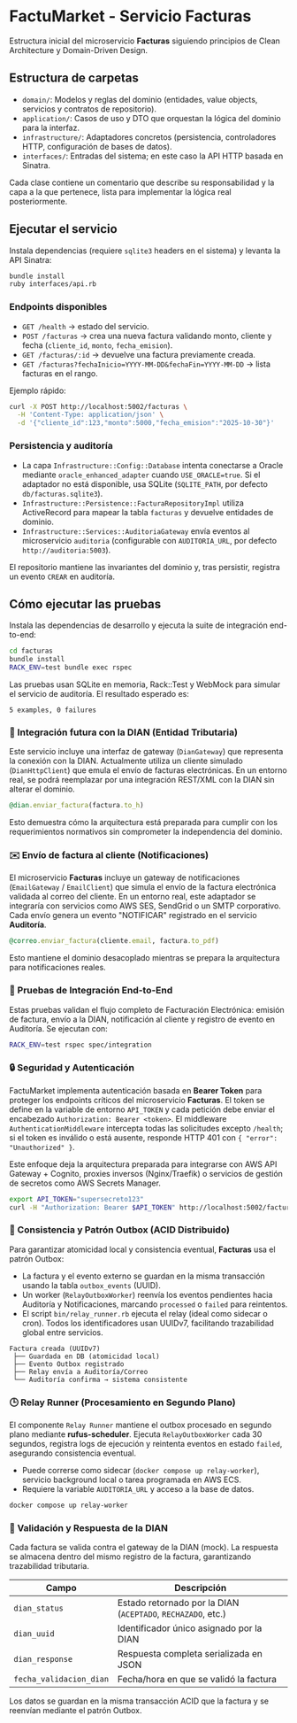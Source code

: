 # FactuMarket - Servicio Facturas

Estructura inicial del microservicio **Facturas** siguiendo principios de Clean Architecture y Domain-Driven Design.

## Estructura de carpetas

- `domain/`: Modelos y reglas del dominio (entidades, value objects, servicios y contratos de repositorio).
- `application/`: Casos de uso y DTO que orquestan la lógica del dominio para la interfaz.
- `infrastructure/`: Adaptadores concretos (persistencia, controladores HTTP, configuración de bases de datos).
- `interfaces/`: Entradas del sistema; en este caso la API HTTP basada en Sinatra.

Cada clase contiene un comentario que describe su responsabilidad y la capa a la que pertenece, lista para implementar la lógica real posteriormente.

## Ejecutar el servicio

Instala dependencias (requiere `sqlite3` headers en el sistema) y levanta la API Sinatra:

```bash
bundle install
ruby interfaces/api.rb
```

### Endpoints disponibles

- `GET /health` → estado del servicio.
- `POST /facturas` → crea una nueva factura validando monto, cliente y fecha (`cliente_id`, `monto`, `fecha_emision`).
- `GET /facturas/:id` → devuelve una factura previamente creada.
- `GET /facturas?fechaInicio=YYYY-MM-DD&fechaFin=YYYY-MM-DD` → lista facturas en el rango.

Ejemplo rápido:

```bash
curl -X POST http://localhost:5002/facturas \
  -H 'Content-Type: application/json' \
  -d '{"cliente_id":123,"monto":5000,"fecha_emision":"2025-10-30"}'
```

### Persistencia y auditoría

- La capa `Infrastructure::Config::Database` intenta conectarse a Oracle mediante `oracle_enhanced_adapter` cuando `USE_ORACLE=true`. Si el adaptador no está disponible, usa SQLite (`SQLITE_PATH`, por defecto `db/facturas.sqlite3`).
- `Infrastructure::Persistence::FacturaRepositoryImpl` utiliza ActiveRecord para mapear la tabla `facturas` y devuelve entidades de dominio.
- `Infrastructure::Services::AuditoriaGateway` envía eventos al microservicio `auditoria` (configurable con `AUDITORIA_URL`, por defecto `http://auditoria:5003`).

El repositorio mantiene las invariantes del dominio y, tras persistir, registra un evento `CREAR` en auditoría.

## Cómo ejecutar las pruebas

Instala las dependencias de desarrollo y ejecuta la suite de integración end-to-end:

```bash
cd facturas
bundle install
RACK_ENV=test bundle exec rspec
```

Las pruebas usan SQLite en memoria, Rack::Test y WebMock para simular el servicio de auditoría. El resultado esperado es:

```
5 examples, 0 failures
```

### 🧾 Integración futura con la DIAN (Entidad Tributaria)

Este servicio incluye una interfaz de gateway (`DianGateway`) que representa la conexión con la DIAN. Actualmente utiliza un cliente simulado (`DianHttpClient`) que emula el envío de facturas electrónicas. En un entorno real, se podrá reemplazar por una integración REST/XML con la DIAN sin alterar el dominio.

```ruby
@dian.enviar_factura(factura.to_h)
```

Esto demuestra cómo la arquitectura está preparada para cumplir con los requerimientos normativos sin comprometer la independencia del dominio.

### ✉️ Envío de factura al cliente (Notificaciones)

El microservicio **Facturas** incluye un gateway de notificaciones (`EmailGateway` / `EmailClient`) que simula el envío de la factura electrónica validada al correo del cliente. En un entorno real, este adaptador se integraría con servicios como AWS SES, SendGrid o un SMTP corporativo. Cada envío genera un evento "NOTIFICAR" registrado en el servicio **Auditoría**.

```ruby
@correo.enviar_factura(cliente.email, factura.to_pdf)
```

Esto mantiene el dominio desacoplado mientras se prepara la arquitectura para notificaciones reales.

### 🧪 Pruebas de Integración End-to-End

Estas pruebas validan el flujo completo de Facturación Electrónica: emisión de factura, envío a la DIAN, notificación al cliente y registro de evento en Auditoría. Se ejecutan con:

```bash
RACK_ENV=test rspec spec/integration
```

### 🔒 Seguridad y Autenticación

FactuMarket implementa autenticación basada en **Bearer Token** para proteger los endpoints críticos del microservicio **Facturas**. El token se define en la variable de entorno `API_TOKEN` y cada petición debe enviar el encabezado `Authorization: Bearer <token>`. El middleware `AuthenticationMiddleware` intercepta todas las solicitudes excepto `/health`; si el token es inválido o está ausente, responde HTTP 401 con `{ "error": "Unauthorized" }`.

Este enfoque deja la arquitectura preparada para integrarse con AWS API Gateway + Cognito, proxies inversos (Nginx/Traefik) o servicios de gestión de secretos como AWS Secrets Manager.

```bash
export API_TOKEN="supersecreto123"
curl -H "Authorization: Bearer $API_TOKEN" http://localhost:5002/facturas
```

### 🧮 Consistencia y Patrón Outbox (ACID Distribuido)

Para garantizar atomicidad local y consistencia eventual, **Facturas** usa el patrón Outbox:

- La factura y el evento externo se guardan en la misma transacción usando la tabla `outbox_events` (UUID).
- Un worker (`RelayOutboxWorker`) reenvía los eventos pendientes hacia Auditoría y Notificaciones, marcando `processed` o `failed` para reintentos.
- El script `bin/relay_runner.rb` ejecuta el relay (ideal como sidecar o cron). Todos los identificadores usan UUIDv7, facilitando trazabilidad global entre servicios.

```text
Factura creada (UUIDv7)
 ├── Guardada en DB (atomicidad local)
 ├── Evento Outbox registrado
 ├── Relay envía a Auditoría/Correo
 └── Auditoría confirma → sistema consistente
```

### 🕒 Relay Runner (Procesamiento en Segundo Plano)

El componente `Relay Runner` mantiene el outbox procesado en segundo plano mediante **rufus-scheduler**. Ejecuta `RelayOutboxWorker` cada 30 segundos, registra logs de ejecución y reintenta eventos en estado `failed`, asegurando consistencia eventual.

- Puede correrse como sidecar (`docker compose up relay-worker`), servicio background local o tarea programada en AWS ECS.
- Requiere la variable `AUDITORIA_URL` y acceso a la base de datos.

```bash
docker compose up relay-worker
```

### 🧾 Validación y Respuesta de la DIAN

Cada factura se valida contra el gateway de la DIAN (mock). La respuesta se almacena dentro del mismo registro de la factura, garantizando trazabilidad tributaria.

| Campo | Descripción |
|-------|-------------|
| `dian_status` | Estado retornado por la DIAN (`ACEPTADO`, `RECHAZADO`, etc.) |
| `dian_uuid` | Identificador único asignado por la DIAN |
| `dian_response` | Respuesta completa serializada en JSON |
| `fecha_validacion_dian` | Fecha/hora en que se validó la factura |

Los datos se guardan en la misma transacción ACID que la factura y se reenvían mediante el patrón Outbox.
